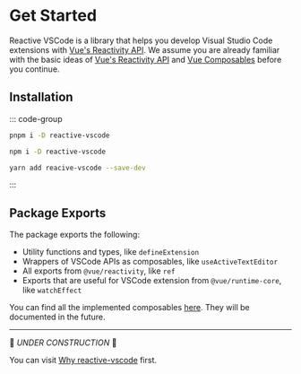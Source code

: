 # Get Started

Reactive VSCode is a library that helps you develop Visual Studio Code extensions with [Vue's Reactivity API](https://vuejs.org/api/reactivity-core.html). We assume you are already familiar with the basic ideas of [Vue's Reactivity API](https://vuejs.org/guide/essentials/reactivity-fundamentals.html) and [Vue Composables](https://vuejs.org/guide/reusability/composables.html) before you continue.

## Installation

::: code-group

```bash [pnpm]
pnpm i -D reactive-vscode
```

```bash [npm]
npm i -D reactive-vscode
```

```bash [yarn]
yarn add reacive-vscode --save-dev
```

:::

## Package Exports

The package exports the following:

- Utility functions and types, like `defineExtension`
- Wrappers of VSCode APIs as composables, like `useActiveTextEditor`
- All exports from `@vue/reactivity`, like `ref`
- Exports that are useful for VSCode extension from `@vue/runtime-core`, like `watchEffect`

You can find all the implemented composables [here](https://github.com/KermanX/reactive-vscode/tree/main/packages/reactive-vscode/src/composables). They will be documented in the future.

---

🚧 *UNDER CONSTRUCTION* 🚧

You can visit [Why reactive-vscode](./why.md) first.
